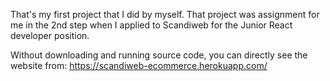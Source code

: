 That's my first project that I did by myself. That project was assignment for me in the 2nd step when I applied to Scandiweb for the Junior React developer
position.

Without downloading and running source code, you can directly see the website from: https://scandiweb-ecommerce.herokuapp.com/
